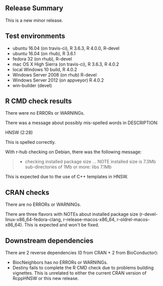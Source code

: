 ## Release Summary

This is a new minor release.

## Test environments

* ubuntu 16.04 (on travis-ci), R 3.6.3, R 4.0.0, R-devel
* ubuntu 16.04 (on rhub), R 3.6.1
* fedora 32 (on rhub), R-devel
* mac OS X High Sierra (on travis-ci), R 3.6.3, R 4.0.2
* local Windows 10 build, R 4.0.2
* Windows Server 2008 (on rhub) R-devel
* Windows Server 2012 (on appveyor) R 4.0.2
* win-builder (devel)

## R CMD check results

There were no ERRORs or WARNINGs.

There was a message about possibly mis-spelled words in DESCRIPTION:

  HNSW (2:28)
 
This is spelled correctly.

With r-hub checking on Debian, there was the following message:

> * checking installed package size ... NOTE
  installed size is  7.3Mb
  sub-directories of 1Mb or more:
    libs   7.1Mb

This is expected due to the use of C++ templates in HNSW.

## CRAN checks

There are no ERRORs or WARNINGs.

There are three flavors with NOTEs about installed package size 
(r-devel-linux-x86_64-fedora-clang, r-release-macos-x86_64, 
r-oldrel-macos-x86_64). This is expected and won't be fixed.

## Downstream dependencies

There are 2 reverse dependencies (0 from CRAN + 2 from BioConductor):

* BiocNeighbors has no ERRORs or WARNINGs.
* Destiny fails to complete the R CMD check due to problems building vignettes.
This is unrelated to either the current CRAN version of RcppHNSW or this new
release.
